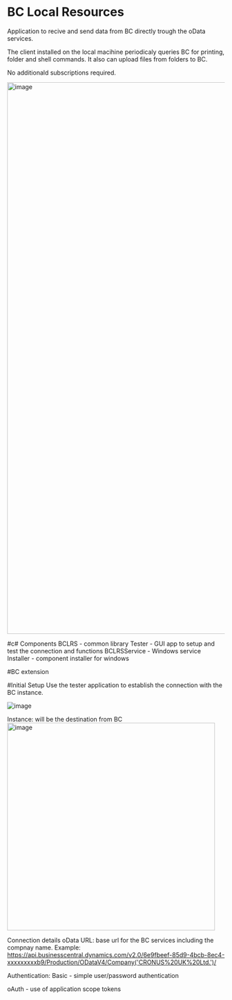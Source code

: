 # BC Local Resources

Application to recive and send data from BC directly trough the oData services.

The client installed on the local macihine periodicaly queries BC for printing, folder and shell commands. It also can upload files from folders to BC.

No additionald subscriptions required.

<img width="1278" alt="image" src="https://user-images.githubusercontent.com/64136814/218323647-c0c6aa0a-1339-42c2-866a-6716539ff97b.png">

#c# Components
BCLRS - common library 
Tester - GUI app to setup and test the connection and functions
BCLRSService - Windows service
Installer - component installer for windows

#BC extension

#Initial Setup
Use the tester application to establish the connection with the BC instance.

![image](https://user-images.githubusercontent.com/64136814/218324735-cadfa7de-da03-4d83-acfd-012c1ee2c0f5.png)

Instance: will be the destination from BC
<img width="481" alt="image" src="https://user-images.githubusercontent.com/64136814/218324818-e41dce44-dec3-446c-af35-406e0102ab87.png">

Connection details
oData URL: base url for the BC services including the compnay name. Example: https://api.businesscentral.dynamics.com/v2.0/6e9fbeef-85d9-4bcb-8ec4-xxxxxxxxxb9/Production/ODataV4/Company('CRONUS%20UK%20Ltd.')/

Authentication: 
  Basic - simple user/password authentication
  
  oAuth - use of application scope tokens
    
